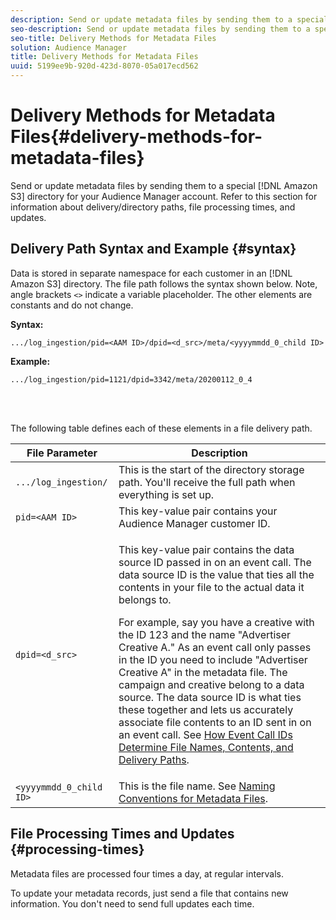```yaml
---
description: Send or update metadata files by sending them to a special Amazon S3 directory for your Audience Manager account. Refer to this section for information about delivery/directory paths, file processing times, and updates.
seo-description: Send or update metadata files by sending them to a special Amazon S3 directory for your Audience Manager account. Refer to this section for information about delivery/directory paths, file processing times, and updates.
seo-title: Delivery Methods for Metadata Files
solution: Audience Manager
title: Delivery Methods for Metadata Files
uuid: 5199ee9b-920d-423d-8070-05a017ecd562
---
```


# Delivery Methods for Metadata Files{#delivery-methods-for-metadata-files}

Send or update metadata files by sending them to a special [!DNL Amazon S3] directory for your Audience Manager account. Refer to this section for information about delivery/directory paths, file processing times, and updates.

## Delivery Path Syntax and Example {#syntax}

Data is stored in separate namespace for each customer in an [!DNL Amazon S3] directory. The file path follows the syntax shown below. Note, angle brackets `<>` indicate a variable placeholder. The other elements are constants and do not change.

**Syntax:**
```
.../log_ingestion/pid=<AAM ID>/dpid=<d_src>/meta/<yyyymmdd_0_child ID>
```

**Example:**

```
.../log_ingestion/pid=1121/dpid=3342/meta/20200112_0_4
```

<br>&nbsp;

The following table defines each of these elements in a file delivery path.


File Parameter | Description  |
---------|----------|
 `.../log_ingestion/` | This is the start of the directory storage path. You'll receive the full path when everything is set up. |
 `pid=<AAM ID>` | This key-value pair contains your Audience Manager customer ID. |
 `dpid=<d_src>` |  <p>This key-value pair contains the data source ID passed in on an event call. The data source ID is the value that ties all the contents in your file to the actual data it belongs to. </p> <p>For example, say you have a creative with the ID 123 and the name "Advertiser Creative A." As an event call only passes in the ID you need to include "Advertiser Creative A" in the metadata file. The campaign and creative belong to a data source. The data source ID is what ties these together and lets us accurately associate file contents to an ID sent in on an event call. See <a href="../../../reporting/audience-optimization-reports/metadata-files-intro/metadata-file-overview.md#how-ids-shape-file-names"> How Event Call IDs Determine File Names, Contents, and Delivery Paths</a>. </p>  |
 `<yyyymmdd_0_child ID>` | This is the file name. See [Naming Conventions for Metadata Files](/help/using/reporting/audience-optimization-reports/metadata-files-intro/metadata-file-names.md). |

## File Processing Times and Updates {#processing-times}

Metadata files are processed four times a day, at regular intervals.

To update your metadata records, just send a file that contains new information. You don't need to send full updates each time. 
